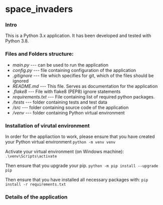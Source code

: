 # space_invaders

### Intro
This is a Python 3.x application. It has been developed and tested with Python 3.8.

### Files and Folders structure: 

- *main.py* --- can be used to run the application 
- *config.py* --- file containing configuration of the application
- *.gitignore* --- file which specifies for git, which of the files should be ignored
- *README.md* --- This file. Serves as documentation for the application
- *.flake8* --- File with flake8 (PEP8) ignore statements
- *requirements.txt* --- File containing list of required python packages.
- */tests* --- folder containing tests and test data
- */src* --- folder containing source code of the application
- */venv* --- folder containing Python virtual environment 


### Installation of virutal environment
In order for the appliaction to work, please ensure that you have created your Python virtual environment
`python -m venv venv`

Activate your virtual environment (on Windows machine): 
`.\venv\Scripts\activate`

Then ensure that you upgrade your pip. 
`python -m pip install --upgrade pip`

Then ensure that you have installed all necessary packages with: 
`pip install -r requirements.txt`


### Details of the application


